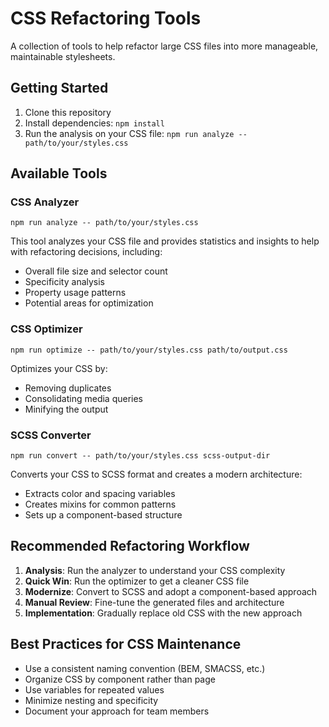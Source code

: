 # CSS Refactoring Tools

A collection of tools to help refactor large CSS files into more manageable, maintainable stylesheets.

## Getting Started

1. Clone this repository
2. Install dependencies: `npm install`
3. Run the analysis on your CSS file: `npm run analyze -- path/to/your/styles.css`

## Available Tools

### CSS Analyzer

```
npm run analyze -- path/to/your/styles.css
```

This tool analyzes your CSS file and provides statistics and insights to help with refactoring decisions, including:

- Overall file size and selector count
- Specificity analysis
- Property usage patterns
- Potential areas for optimization

### CSS Optimizer

```
npm run optimize -- path/to/your/styles.css path/to/output.css
```

Optimizes your CSS by:

- Removing duplicates
- Consolidating media queries
- Minifying the output

### SCSS Converter

```
npm run convert -- path/to/your/styles.css scss-output-dir
```

Converts your CSS to SCSS format and creates a modern architecture:

- Extracts color and spacing variables
- Creates mixins for common patterns
- Sets up a component-based structure

## Recommended Refactoring Workflow

1. **Analysis**: Run the analyzer to understand your CSS complexity
2. **Quick Win**: Run the optimizer to get a cleaner CSS file
3. **Modernize**: Convert to SCSS and adopt a component-based approach
4. **Manual Review**: Fine-tune the generated files and architecture
5. **Implementation**: Gradually replace old CSS with the new approach

## Best Practices for CSS Maintenance

- Use a consistent naming convention (BEM, SMACSS, etc.)
- Organize CSS by component rather than page
- Use variables for repeated values
- Minimize nesting and specificity
- Document your approach for team members